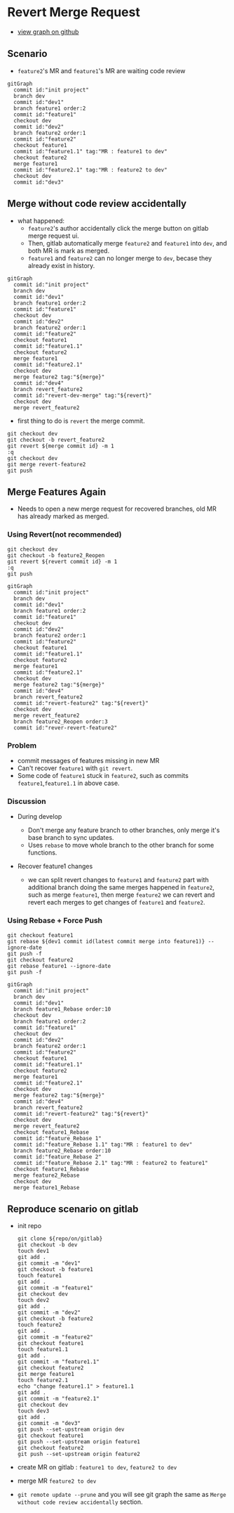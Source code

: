 # Revert Merge Request

- [view graph on github](https://github.com/tsengyushiang/notes/blob/master/git/revert-merge-request.md)

## Scenario

- `feature2`'s MR and `feature1`'s MR are waiting code review

```mermaid
gitGraph
  commit id:"init project"
  branch dev
  commit id:"dev1"
  branch feature1 order:2
  commit id:"feature1"
  checkout dev
  commit id:"dev2"
  branch feature2 order:1
  commit id:"feature2"
  checkout feature1
  commit id:"feature1.1" tag:"MR : feature1 to dev"
  checkout feature2
  merge feature1
  commit id:"feature2.1" tag:"MR : feature2 to dev"
  checkout dev
  commit id:"dev3"
```

## Merge without code review accidentally

- what happened:
  - `feature2`'s author accidentally click the merge button on gitlab merge request ui.
  - Then, gitlab automatically merge `feature2` and `feature1` into `dev`, and both MR is mark as merged.
  - `feature1` and `feature2` can no longer merge to `dev`, becase they already exist in history.

```mermaid
gitGraph
  commit id:"init project"
  branch dev
  commit id:"dev1"
  branch feature1 order:2
  commit id:"feature1"
  checkout dev
  commit id:"dev2"
  branch feature2 order:1
  commit id:"feature2"
  checkout feature1
  commit id:"feature1.1"
  checkout feature2
  merge feature1
  commit id:"feature2.1"
  checkout dev
  merge feature2 tag:"${merge}"
  commit id:"dev4"
  branch revert_feature2
  commit id:"revert-dev-merge" tag:"${revert}"
  checkout dev
  merge revert_feature2
```

- first thing to do is `revert` the merge commit.
```
git checkout dev
git checkout -b revert_feature2
git revert ${merge commit id} -m 1
:q
git checkout dev
git merge revert-feature2
git push
```


## Merge Features Again

- Needs to open a new merge request for recovered branches, old MR has already marked as merged.

### Using Revert(not recommended)
```
git checkout dev
git checkout -b feature2_Reopen
git revert ${revert commit id} -m 1
:q
git push
```
```mermaid
gitGraph
  commit id:"init project"
  branch dev
  commit id:"dev1"
  branch feature1 order:2
  commit id:"feature1"
  checkout dev
  commit id:"dev2"
  branch feature2 order:1
  commit id:"feature2"
  checkout feature1
  commit id:"feature1.1"
  checkout feature2
  merge feature1
  commit id:"feature2.1"
  checkout dev
  merge feature2 tag:"${merge}"
  commit id:"dev4"
  branch revert_feature2
  commit id:"revert-feature2" tag:"${revert}"
  checkout dev
  merge revert_feature2
  branch feature2_Reopen order:3
  commit id:"rever-revert-feature2"
```
### Problem

- commit messages of features missing in new MR
- Can't recover `feature1` with `git revert`.
- Some code of `feature1` stuck in `feature2`, such as commits `feature1`,`feature1.1` in above case.

### Discussion

- During develop
  - Don't merge any feature branch to other branches, only merge it's base branch to sync updates.
  - Uses `rebase` to move whole branch to the other branch for some functions.

- Recover feature1 changes
  - we can split revert changes to `feature1` and `feature2` part with additional branch doing the same merges happened in `feature2`, such as merge `feature1`, then merge `feature2` we can revert and revert each merges to get changes of `feature1` and `feature2`.

### Using Rebase + Force Push
```
git checkout feature1
git rebase ${dev1 commit id(latest commit merge into feature1)} --ignore-date
git push -f
git checkout feature2
git rebase feature1 --ignore-date
git push -f
```
```mermaid
gitGraph
  commit id:"init project"
  branch dev
  commit id:"dev1"
  branch feature1_Rebase order:10
  checkout dev
  branch feature1 order:2
  commit id:"feature1"
  checkout dev
  commit id:"dev2"
  branch feature2 order:1
  commit id:"feature2"
  checkout feature1
  commit id:"feature1.1"
  checkout feature2
  merge feature1
  commit id:"feature2.1"
  checkout dev
  merge feature2 tag:"${merge}"
  commit id:"dev4"
  branch revert_feature2
  commit id:"revert-feature2" tag:"${revert}"
  checkout dev
  merge revert_feature2
  checkout feature1_Rebase
  commit id:"feature_Rebase 1"
  commit id:"feature_Rebase 1.1" tag:"MR : feature1 to dev"
  branch feature2_Rebase order:10
  commit id:"feature_Rebase 2"
  commit id:"feature_Rebase 2.1" tag:"MR : feature2 to feature1"
  checkout feature1_Rebase
  merge feature2_Rebase
  checkout dev
  merge feature1_Rebase
```

## Reproduce scenario on gitlab

- init repo

  ```
  git clone ${repo/on/gitlab}
  git checkout -b dev
  touch dev1
  git add .
  git commit -m "dev1"
  git checkout -b feature1
  touch feature1
  git add .
  git commit -m "feature1"
  git checkout dev
  touch dev2
  git add .
  git commit -m "dev2"
  git checkout -b feature2
  touch feature2
  git add .
  git commit -m "feature2"
  git checkout feature1
  touch feature1.1
  git add .
  git commit -m "feature1.1" 
  git checkout feature2
  git merge feature1
  touch feature2.1
  echo "change feature1.1" > feature1.1
  git add .
  git commit -m "feature2.1" 
  git checkout dev
  touch dev3
  git add .
  git commit -m "dev3" 
  git push --set-upstream origin dev
  git checkout feature1
  git push --set-upstream origin feature1
  git checkout feature2
  git push --set-upstream origin feature2

  ```

- create MR on gitlab : `feature1 to dev`, `feature2 to dev`
- merge MR `feature2 to dev`
- `git remote update --prune` and you will see git graph the same as `Merge without code review accidentally` section.
